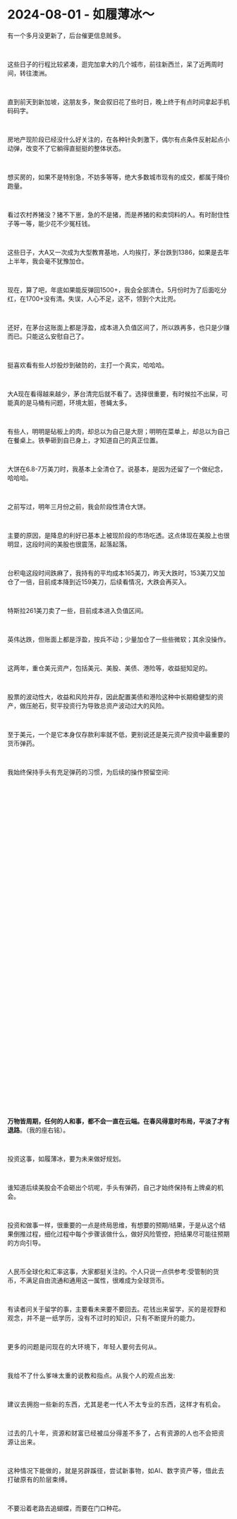 # 2024-08-01 - 如履薄冰～

<p style="visibility: visible;">有一个多月没更新了，后台催更信息贼多。</p><p style="visibility: visible;"><br style="visibility: visible;"></p><p style="visibility: visible;">这些日子的行程比较紧凑，逛完加拿大的几个城市，前往新西兰，呆了近两周时间，转往澳洲。</p><p style="visibility: visible;"><br style="visibility: visible;"></p><p style="visibility: visible;">直到前天到新加坡，这朋友多，聚会叙旧花了些时日，晚上终于有点时间拿起手机码码字。</p><p style="visibility: visible;"><br style="visibility: visible;"></p><p style="visibility: visible;">房地产现阶段已经没什么好关注的，在各种针灸刺激下，偶尔有点条件反射起点小动弹，改变不了它躺得直挺挺的整体状态。</p><p style="visibility: visible;"><br style="visibility: visible;"></p><p style="visibility: visible;">想买房的，如果不是特别急，不妨多等等，绝大多数城市现有的成交，都属于降价跑量。</p><p style="visibility: visible;"><br style="visibility: visible;"></p><p style="visibility: visible;">看过农村养猪没？猪不下崽，急的不是猪，而是养猪的和卖饲料的人。有时耐住性子等一等，能少花不少冤枉钱。</p><p style="visibility: visible;"><br style="visibility: visible;"></p><p style="visibility: visible;">这些日子，大A又一次成为大型教育基地，人均挨打，茅台跌到1386，如果是去年上半年，我会毫不犹豫加仓。</p><p style="visibility: visible;"><br style="visibility: visible;"></p><p style="visibility: visible;">现在，算了吧，年底如果能反弹回1500+，我会全部清仓。5月份时为了后面吃分红，在1700+没有清。失误，人心不足，这不，领到个大比兜。</p><p style="visibility: visible;"><br style="visibility: visible;"></p><p style="visibility: visible;">还好，在茅台这账面上都是浮盈，成本进入负值区间了，所以跌再多，也只是少赚而已。只能这么安慰自己了。</p><p style="visibility: visible;"><br style="visibility: visible;"></p><p style="visibility: visible;">挺喜欢看有些人炒股炒到破防的，主打一个真实，哈哈哈。</p><p style="visibility: visible;"><br style="visibility: visible;"></p><p style="visibility: visible;">大A现在看得越来越少，茅台清完后就不看了。选择很重要，有时候拉不出屎，可能真的是马桶有问题，环境太脏，苍蝇太多。</p><p style="visibility: visible;"><br style="visibility: visible;"></p><p style="visibility: visible;">有些人，明明是砧板上的肉，却总以为自己是大厨；明明在菜单上，却总以为自己在餐桌上。铁拳砸到自已身上，才知道自己的真正位置。</p><p style="visibility: visible;"><br style="visibility: visible;"></p><p style="visibility: visible;">大饼在6.8-7万美刀时，我基本上全清仓了。说基本，是因为还留了一个做纪念，哈哈哈。</p><p style="visibility: visible;"><br style="visibility: visible;"></p><p style="visibility: visible;">之前写过，明年三月份之前，我会阶段性清仓大饼。</p><p style="visibility: visible;"><br style="visibility: visible;"></p><p style="visibility: visible;">主要的原因，是降息的利好已基本上被现阶段的市场吃透。这点体现在美股上也很明显，这段时间的美股也很震荡，起落起落。</p><p><br></p><p>台积电这段时间跌麻了，我持有的平均成本165美刀，昨天大跌时，153美刀又加仓了一倍，目前成本降到近159美刀，后续看情况，大跌会再买入。</p><p><br></p><p>特斯拉261美刀卖了一些，目前成本进入负值区间。</p><p><br></p><p>英伟达跌，但账面上都是浮盈，按兵不动；少量加仓了一些些微软；其余没操作。</p><p><br></p><p>这两年，重仓美元资产，包括美元、美股、美债、港险等，收益挺知足的。</p><p><br></p><p>股票的波动性大，收益和风险并存，因此配置美债和港险这种中长期稳健型的资产，做压舱石，熨平投资行为导致总资产波动过大的风险。</p><p><br></p><p>至于美元，一个是它本身仅存款利率就不低，更别说还是美元资产投资中最重要的货币弹药。</p><p><br></p><p>我始终保持手头有充足弹药的习惯，为后续的操作预留空间:</p><section><section style="display: inline-block;"><img data-ratio="1.0944444444444446" data-type="jpg" data-w="1080" style="width: 677px !important; height: 740.939px !important;" data-src="https://mmbiz.qpic.cn/mmbiz_png/OywhRh06vTkgmZjSs7sZo9eULm8JKjmZicD6icPjQGPFyCYDGqDQUCC3OlwokO1ZvDjay03D5Q8mN1usa3tsjcMQ/640?wx_fmt=png" data-original-style="height: auto !important;" data-index="1" src="data:image/svg+xml,%3C%3Fxml version='1.0' encoding='UTF-8'%3F%3E%3Csvg width='1px' height='1px' viewBox='0 0 1 1' version='1.1' xmlns='http://www.w3.org/2000/svg' xmlns:xlink='http://www.w3.org/1999/xlink'%3E%3Ctitle%3E%3C/title%3E%3Cg stroke='none' stroke-width='1' fill='none' fill-rule='evenodd' fill-opacity='0'%3E%3Cg transform='translate(-249.000000, -126.000000)' fill='%23FFFFFF'%3E%3Crect x='249' y='126' width='1' height='1'%3E%3C/rect%3E%3C/g%3E%3C/g%3E%3C/svg%3E" class="js_img_placeholder wx_img_placeholder" _width="677px" alt="图片"></section></section><p><span style="font-weight: bold;">万物皆周期，任何的人和事，都不会一直在云端。在春风得意时布局，平淡了才有退路</span>。（我的座右铭）。</p><p><br></p><p>投资这事，如履薄冰，要为未来做好规划。</p><p><br></p><p>谁知道后续美股会不会砸出个坑呢，手头有弹药，自己才始终保持有上牌桌的机会。</p><p><br></p><p>投资和做事一样，很重要的一点是终局思维，有想要的预期/结果，于是从这个结果倒推过程，细化过程中每个步骤该做什么，做好风险管控，把结果尽可能往预期的方向引导。</p><p><br></p><p>人民币全球化和汇率这事，大家都挺关注的。个人只说一点供参考:受管制的货币，不满足自由流通和通用这一属性，很难成为全球货币。</p><p><br></p><p>有读者问关于留学的事，主要看未来要不要回去。<span style="background-color: transparent;letter-spacing: 0.034em;caret-color: var(--weui-BRAND);">花钱出来留学，买的是视野和观念，并不是一纸学历，没有不过时的知识，只有不断提升的能力。</span></p><p><span style="background-color: transparent;letter-spacing: 0.034em;caret-color: var(--weui-BRAND);"><br></span></p><p><span style="background-color: transparent;letter-spacing: 0.034em;caret-color: var(--weui-BRAND);">更多的问题是问现在的大环境下，年轻人要何去何从。</span></p><p><span style="background-color: transparent;letter-spacing: 0.034em;caret-color: var(--weui-BRAND);"><br></span></p><p><span style="background-color: transparent;letter-spacing: 0.034em;caret-color: var(--weui-BRAND);">我给不了什么爹味太重的说教和指点。从我个人的观点出发:</span></p><p><span style="background-color: transparent;letter-spacing: 0.034em;caret-color: var(--weui-BRAND);"><br></span></p><p><span style="background-color: transparent;letter-spacing: 0.034em;caret-color: var(--weui-BRAND);">建议去拥抱一些新的东西，尤其是老一代人不太专业的东西，这样才有机会。</span></p><p><span style="background-color: transparent;letter-spacing: 0.034em;caret-color: var(--weui-BRAND);"><br></span></p><p><span style="background-color: transparent;letter-spacing: 0.034em;caret-color: var(--weui-BRAND);">过去的几十年，资源和财富已经被瓜分得差不多了，占有资源的人也不会把资源让出来。</span></p><p><span style="background-color: transparent;letter-spacing: 0.034em;caret-color: var(--weui-BRAND);"><br></span></p><p><span style="background-color: transparent;letter-spacing: 0.034em;caret-color: var(--weui-BRAND);">这种情况下能做的，就是另辟蹊径，尝试新事物，如AI、数字资产等，借此去打破原有的阶层束缚。</span></p><p><span style="background-color: transparent;letter-spacing: 0.034em;caret-color: var(--weui-BRAND);"><br></span></p><p>不要沿着老路去追蝴蝶，而要在门口种花。</p><p style="display: none;"><mp-style-type data-value="10000"></mp-style-type></p>